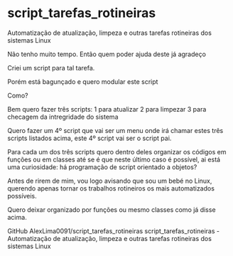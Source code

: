 # script_tarefas_rotineiras
Automatização de atualização, limpeza e outras tarefas rotineiras dos sistemas Linux 

Não tenho muito tempo.
Então quem poder ajuda deste já  agradeço

Criei um script para tal tarefa.

Porém está bagunçado e quero modular este script

Como?

Bem quero fazer três scripts:
1 para atualizar
2 para limpezar
3 para checagem da intregridade do sistema

Quero fazer um 4º script que vai ser um menu onde irá chamar estes três scripts listados acima, este 4º script vai ser o script pai.

Para cada um dos três scripts quero dentro deles organizar os códigos em funções ou em classes até se é que neste último caso é possível, ai está uma curiosidade: há programação de script orientado a objetos?

Antes de rirem de mim, vou logo avisando que sou um bebé no Linux, querendo apenas tornar os trabalhos rotineiros os mais automatizados possíveis.

Quero deixar organizado por funções ou mesmo classes como já disse acima.

GitHub
AlexLima0091/script_tarefas_rotineiras
script_tarefas_rotineiras - Automatização de atualização, limpeza e outras tarefas rotineiras dos sistemas Linux
